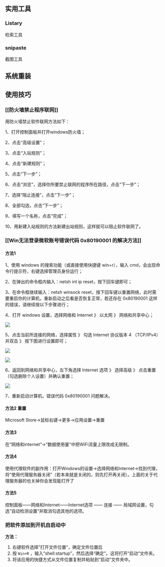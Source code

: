 ## 实用工具

### Listary
检索工具

### snipaste
截图工具




## 系统重装





## 使用技巧
### [[防火墙禁止程序联网]]

用防火墙禁止软件联网方法如下：  
  
1、打开控制面板并打开windows防火墙；  
  
2、点击“高级设置”；  
  
3、点击“入站规则”；  
  
4、点击“新建规则”；  
  
5、点击“下一步”；  
  
6、点击“浏览”，选择你所要禁止联网的程序所在路径，点击“下一步”；  
  
7、选择“阻止连接”，点击“下一步”；  
  
8、全部勾选，点击“下一步”；  
  
9、填写一个名称，点击“完成”；  
  
10、用新建入站规则的方法新建出站规则，这样就可以阻止软件联网了。

### [[Win无法登录微软账号错误代码 0x80190001 的解决方法]]

####  方法1

1、使用 windows 的搜索功能（或直接使用快捷键 win+r），输入 cmd，会出现命令行提示符，右键选择管理员身份运行；

2、在弹出的命令框内输入：netsh int ip reset，按下回车键即可；

3、在命令框继续输入：netsh winsock reset，按下回车键以重置网络，此时需要重启你的计算机，重新启动之后看是否恢复正常，若还存在 0x80190001 这样的错误，请继续按以下步骤进行；

4、打开 windows 设置，选择网络和 Internet 》 以太网 》 网络和共享中心；

![](0.png)

5、点击当前所连接的网络，选择属性 》 勾选 Internet 协议版本 4 （TCP/IPv4）并双击 》 按下图进行设置即可；

![](1.png)

![](2.png)

6、返回到网络和共享中心，左下角选择 Internet 选项 》 选择高级 》 点击重置（勾选删除个人设置）并确认重置；

![](3.png)

7、重新启动计算机，错误代码 0x80190001 问题解决。

#### 方法2 重置

Microsoft Store->鼠标右键->更多->应用设置->重置

#### 方法3

在“网络和internet”->“数据使用量”中把WiFi流量上限改成无限制。

#### 方法4

使用代理软件的副作用：打开Windows的设置→选择网络和Internet→找到代理，将“使用代理服务器关闭”（若本来就是关闭的，则先打开再关闭）。上面的关于代理服务器的也关掉你会发现能打开了

#### 方法5

控制面板——网络和Internet——Internet选项 —— 连接 —— 局域网设置，勾选”自动检测设置“并取消勾选其他的选项。

### 把软件添加到开机自启动中

**方法：**

1. 右键软件选择”打开文件位置“，确定文件位置后
2. 按 `Win+R` ，输入“shell:startup”，然后选择“确定”。这将打开“启动”文件夹。
3. 将该应用的快捷方式从文件位置复制并粘贴到“启动”文件夹中。